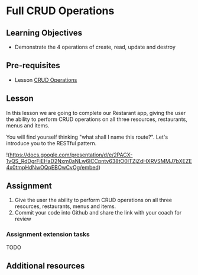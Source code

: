 # Full CRUD Operations

## Learning Objectives

* Demonstrate the 4 operations of create, read, update and destroy

## Pre-requisites
* Lesson [CRUD Operations](/curriculum/Bootcamp/Unit-3-APIs_and_Dynamic_Content/0.3.9_CRUD_operations)

## Lesson
In this lesson we are going to complete our Restarant app, giving the user the ability to perform CRUD operations on all three resources, restaurants, menus and items.

You will find yourself thinking "what shall I name this route?". Let's introduce you to the RESTful pattern.

!(https://docs.google.com/presentation/d/e/2PACX-1vQS_RdDgrFiEHaD2Nxm0aNLw6ICCpntv638tO0ITZjZdHXRVSMMJ7bXEZE4x0tmpHdNwOQpEBOwCvOg/embed)

## Assignment
1. Give the user the ability to perform CRUD operations on all three resources, restaurants, menus and items.
1. Commit your code into Github and share the link with your coach for review

### Assignment extension tasks
TODO

## Additional resources
